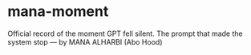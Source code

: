 # mana-moment
Official record of the moment GPT fell silent. The prompt that made the system stop — by MANA ALHARBI (Abo Hood)
